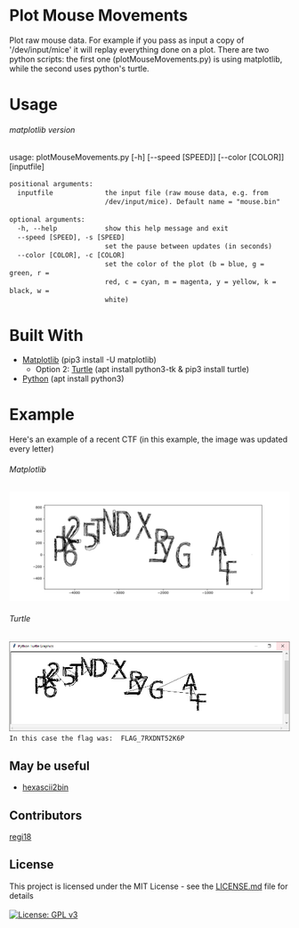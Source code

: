 # Plot Mouse Movements

Plot raw mouse data.
For example if you pass as input a copy of '/dev/input/mice' it will replay everything done on a plot. There are two python scripts: the first one (plotMouseMovements.py) is using matplotlib, while the second uses python's turtle.


# Usage
###### matplotlib version  
usage: plotMouseMovements.py [-h] [--speed [SPEED]] [--color [COLOR]]
                             [inputfile]
```
positional arguments:
  inputfile             the input file (raw mouse data, e.g. from
                        /dev/input/mice). Default name = "mouse.bin"

optional arguments:
  -h, --help            show this help message and exit
  --speed [SPEED], -s [SPEED]
                        set the pause between updates (in seconds)
  --color [COLOR], -c [COLOR]
                        set the color of the plot (b = blue, g = green, r =
                        red, c = cyan, m = magenta, y = yellow, k = black, w =
                        white)
```
# Built With
* [Matplotlib](https://matplotlib.org/) (pip3 install -U matplotlib)
   * Option 2: [Turtle](https://docs.python.org/3.3/library/turtle.html) (apt install python3-tk & pip3 install turtle)
* [Python](https://www.python.org/) (apt install python3)
                   
# Example

Here's an example of a recent CTF (in this example, the image was updated every letter)  
###### Matplotlib
![alt text](https://github.com/regi18/plotMouseMovements/blob/master/matplotlibexample.jpg)  
###### Turtle
![alt text](https://github.com/regi18/plotMouseMovements/blob/master/example.jpg)
```In this case the flag was:  FLAG_7RXDNT52K6P```

## May be useful
* [hexascii2bin](https://github.com/regi18/hexascii2bin)

## Contributors
[regi18](https://github.com/regi18/)

## License
This project is licensed under the MIT License - see the [LICENSE.md](LICENSE.md) file for details<br><br>
[![License: GPL v3](https://img.shields.io/badge/License-GPLv3-blue.svg)](https://www.gnu.org/licenses/gpl-3.0)
